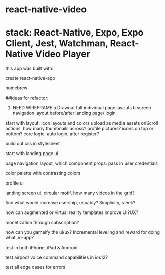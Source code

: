 # react-native-video

# stack: React-Native, Expo, Expo Client, Jest, Watchman, React-Native Video Player

this app was built with:

create react-native-app

homebrew

##ideas for refactor:
1. NEED WIREFRAME 
  a.Drawout full individual page layouts
  b.screen navigation layout before/after landing page/ login

start with layout:
icon layouts and colors 
upload as media assets
onScroll actions,
how many thumbnails across?
profile pictures?
icons on top or bottom?
core logic:
auto login, after register?

build out css in stylesheet

start with landing page ui

page navigation layout, which component
props: pass in user credentials 

color palette with contrasting colors 

profile ui 

landing screen ui, circular motif, how many videos in the grid?

find what would increase usership, usuably? Simplicity, sleek?

how can augmented or virtual reality templates improve UI?UX?

monetization through subscription?

 how can you gameify the ui/ux? Incremental leveling and reward for doing what, in-app?
 
 test in both iPhone, iPad & Android

test airpod/ voice command capabilities in ios12?

test all edge cases for errors
